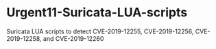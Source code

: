 # Urgent11-Suricata-LUA-scripts
Suricata LUA scripts to detect CVE-2019-12255, CVE-2019-12256, CVE-2019-12258, and CVE-2019-12260
